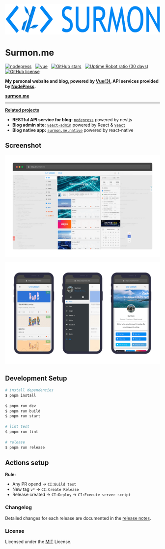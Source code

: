 <br />

<p align="center">
  <a href="https://github.com/surmon-china/surmon.me" target="blank">
    <img src="/public/images/logo.svg" height="98" alt="surmon.me logo" />
  </a>
</p>

# Surmon.me

[![nodepress](https://raw.githubusercontent.com/surmon-china/nodepress/main/badge.svg)](https://github.com/surmon-china/nodepress)
&nbsp;
[![vue](https://img.shields.io/badge/MADE%20WITH-VUE-42a97a?style=for-the-badge&labelColor=35495d)](https://vuejs.org)
&nbsp;
[![GitHub stars](https://img.shields.io/github/stars/surmon-china/surmon.me.svg?style=for-the-badge)](https://github.com/surmon-china/surmon.me/stargazers)
&nbsp;
[![Uptime Robot ratio (30 days)](https://img.shields.io/uptimerobot/ratio/m791570495-ed407f6804efd6c9f3cd1d18?style=for-the-badge)](https://stats.uptimerobot.com/Q2k7OTXxJN/791570495)
&nbsp;
[![GitHub license](https://img.shields.io/github/license/surmon-china/surmon.me.svg?style=for-the-badge)](/LICENSE)

**My personal website and blog, powered by [Vue(3)](https://vuejs.org), API services provided by [NodePress](https://github.com/surmon-china/nodepress).**

**[surmon.me](https://surmon.me)**

---

**[Related projects](https://github.com/stars/surmon-china/lists/surmon-me)**

- **RESTful API service for blog:** [`nodepress`](https://github.com/surmon-china/nodepress) powered by nestjs
- **Blog admin site:** [`veact-admin`](https://github.com/surmon-china/veact-admin) powered by React & [`Veact`](https://github.com/veactjs/veact)
- **Blog native app:** [`surmon.me.native`](https://github.com/surmon-china/surmon.me.native) powered by react-native

## Screenshot

![](/screenhots/desktop.png)

![](/screenhots/mobile.png)

## Development Setup

```bash
# install dependencies
$ pnpm install

$ pnpm run dev
$ pnpm run build
$ pnpm run start

# lint test
$ pnpm run lint

# release
$ pnpm run release
```

## Actions setup

**Rule:**

- Any PR opend → `CI:Build test`
- New tag `v*` → `CI:Create Release`
- Release created → `CI:Deploy` → `CI:Execute server script`

### Changelog

Detailed changes for each release are documented in the [release notes](/CHANGELOG.md).

### License

Licensed under the [MIT](/LICENSE) License.
